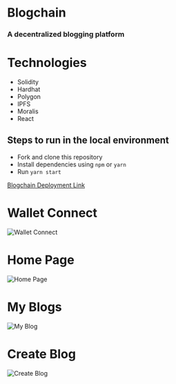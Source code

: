 # Blogchain

### A decentralized blogging platform

# Technologies
- Solidity
- Hardhat
- Polygon
- IPFS
- Moralis
- React

## Steps to run in the local environment
- Fork and clone this repository
- Install dependencies using ``` npm ``` or ``` yarn ```
- Run ``` yarn start ```

[Blogchain Deployment Link](https://ayush-blogchain.vercel.app)

# Wallet Connect
![Wallet Connect
](https://github.com/AyushPathak3011/Web3.0-World/blob/blogchain/Level2/Blogchain/src/images/Wallet%20Connect.png)

# Home Page
![Home Page
](https://github.com/AyushPathak3011/Web3.0-World/blob/blogchain/Level2/Blogchain/src/images/Home%20Page.png)

# My Blogs
![My Blog
](https://github.com/AyushPathak3011/Web3.0-World/blob/blogchain/Level2/Blogchain/src/images/MyBlog.png)

# Create Blog
![Create Blog](https://github.com/AyushPathak3011/Web3.0-World/blob/blogchain/Level2/Blogchain/src/images/CreateBlog.png)
